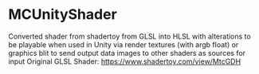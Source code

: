 # MCUnityShader
Converted shader from shadertoy from GLSL into HLSL with alterations to be playable when used in Unity via render textures (with argb float) or graphics blit to send output data images to other shaders as sources for input
Original GLSL Shader: https://www.shadertoy.com/view/MtcGDH
